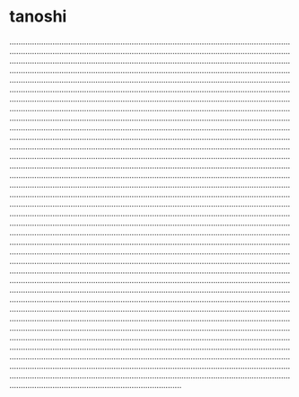 # tanoshi
............................................................................................................................................................................................................................................................................................................................................................................................................................................................................................................................................................................................................................................................................................................................................................................................................................................................................................................................................................................................................................................................................................................................................................................................................................................................................................................................................................................................................................................................................................................................................................................................................................................................................................................................................................................................................................................................................................................................................................................................................................................................................................................................................................................................................................................................................................................................................................................................................................................................................................................................................................................................................................................................................................................................................................................................................................................................................................................................................................................................................................................................................................................................................................................................................................................................................................................................................................................................................................................................................................................................................................................................................................................................................................................................................................................................................................................................................................................................................................................................................................................................................................................................................................................................................................................................................................................................................................................................................................................................................................................................................................................................................................................................................................................................